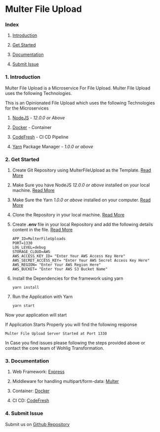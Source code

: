 # Multer File Upload

### Index

1. [Introduction](#introduction)

2. [Get Started](#get-started)

3. [Documentation](#documentation)

4. [Submit Issue](https://github.com/wohlig/MulterFileUpload/issues)

### 1. Introduction

Multer File Upload is a Microservice For File Upload. Multer File Upload uses the following Technologies.

This is an Opinionated File Upload which uses the following Technologies for the Microservices

1. [NodeJS](https://nodejs.org) - _12.0.0 or Above_

2. [Docker](https://www.docker.com/) - Container

3. [CodeFresh](https://codefresh.io) - CI CD Pipeline

4. [Yarn](https://yarnpkg.com/) Package Manager - _1.0.0 or above_

### 2. Get Started

1. Create Git Repository using MulterFileUpload as the Template. [Read More](https://docs.github.com/en/github/creating-cloning-and-archiving-repositories/creating-a-repository-from-a-template)

2. Make Sure you have NodeJS _12.0.0 or above_ installed on your local machine. [Read More](https://nodejs.org/en/)

3. Make Sure the Yarn _1.0.0 or above_ installed on your computer. [Read More](https://yarnpkg.com)

4. Clone the Repository in your local machine. [Read More](https://docs.github.com/en/github/creating-cloning-and-archiving-repositories/cloning-a-repository)

5. Create **.env** file in your local Repository and add the following details content in the file. [Read More](https://www.npmjs.com/package/dotenv)

   ```shell
   APP_ID=MulterFileUploads
   PORT=1330
   LOG_LEVEL=debug
   STORAGE_CLOUD=AWS
   AWS_ACCESS_KEY_ID= "Enter Your AWS Access Key Here"
   AWS_SECRET_ACCESS_KEY= "Enter Your AWS Secret Access Key Here"
   AWS_REGION= "Enter Your AWS Region Here"
   AWS_BUCKET= "Enter Your AWS S3 Bucket Name"
   ```

6. Install the Dependencies for the framework using yarn

   ```shell
   yarn install
   ```

7. Run the Application with Yarn

   ```shell
   yarn start
   ```

Now your application will start

If Application Starts Properly you will find the following response

```shell
Multer File Upload Server Started at Port 1330
```

In Case you find issues please following the steps provided above or contact the core team of Wohlig Transformation.

### 3. Documentation

1. Web Framework: [Express](https://expressjs.com)

2. Middleware for handling multipart/form-data: [Multer](https://www.npmjs.com/package/multer)

3. Container: [Docker](https://www.docker.com/)

4. CI CD: [CodeFresh](https://codefresh.io)

### 4. Submit Issue

Submit us on [Github Repository](https://github.com/wohlig/MulterFileUpload/issues)
